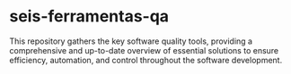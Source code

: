 # seis-ferramentas-qa
This repository gathers the key software quality tools, providing a comprehensive and up-to-date overview of essential solutions to ensure efficiency, automation, and control throughout the software development.
